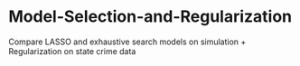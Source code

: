 # Model-Selection-and-Regularization

Compare LASSO and exhaustive search models on simulation + Regularization on state crime data
